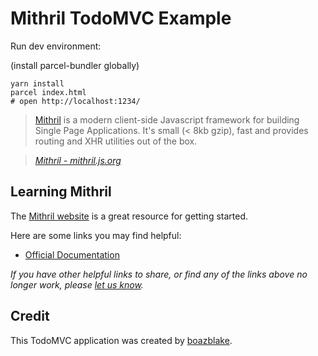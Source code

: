 # Mithril TodoMVC Example

Run dev environment:

(install parcel-bundler globally)

```
yarn install
parcel index.html
# open http://localhost:1234/
```


> [Mithril](https://mithril.js.org/) is a modern client-side Javascript framework for building Single Page Applications. It's small (< 8kb gzip), fast and provides routing and XHR utilities out of the box.

> _[Mithril - mithril.js.org](https://mithril.js.org/)_

## Learning Mithril

The [Mithril website](https://mithril.js.org/#introduction) is a great resource for getting started.

Here are some links you may find helpful:

* [Official Documentation](https://mithril.js.org/api.html)

_If you have other helpful links to share, or find any of the links above no longer work, please [let us know](https://github.com/tastejs/todomvc/issues)._

## Credit
This TodoMVC application was created by [boazblake](https://github.com/boazblake).
